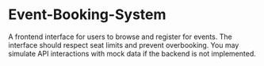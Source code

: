 # Event-Booking-System
A frontend interface for users to browse and register for events. The interface should respect seat limits and prevent overbooking. You may simulate API interactions with mock data if the backend is not implemented.
